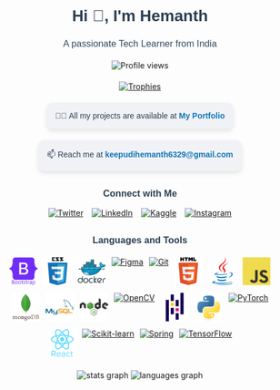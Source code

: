 <h1 align="center" style="color: #2c3e50; font-family: 'Arial', sans-serif; font-weight: 700;">Hi 👋, I'm Hemanth</h1>
<h3 align="center" style="color: #34495e; font-family: 'Arial', sans-serif; font-weight: 400;">A passionate Tech Learner from India</h3>

<div align="center" style="margin: 20px 0;">
  <img src="https://komarev.com/ghpvc/?username=keepudihemanth&label=Profile%20views&color=0e75b6&style=flat" alt="Profile views" style="transition: transform 0.3s ease;" onmouseover="this.style.transform='scale(1.1)'" onmouseout="this.style.transform='scale(1)'"/>
</div>

<div align="center" style="margin: 20px 0;">
  <a href="https://github.com/ryo-ma/github-profile-trophy">
    <img src="https://github-profile-trophy.vercel.app/?username=keepudihemanth&theme=onedark&margin-w=15&margin-h=15" alt="Trophies" style="max-width: 100%; transition: transform 0.3s ease;" onmouseover="this.style.transform='scale(1.05)'" onmouseout="this.style.transform='scale(1)'"/>
  </a>
</div>

<div style="display: flex; justify-content: center; gap: 20px; flex-wrap: wrap; margin: 20px 0;">
  <div style="background: #f1f2f6; padding: 15px; border-radius: 10px; box-shadow: 0 4px 8px rgba(0,0,0,0.1); transition: transform 0.3s ease;">
    <p style="margin: 0; color: #2c3e50; font-family: 'Arial', sans-serif;">👨‍💻 All my projects are available at <a href="https://keepudihemanth.github.io/Portfolio/" style="color: #0e75b6; text-decoration: none; font-weight: 600;">My Portfolio</a></p>
  </div>
  <div style="background: #f1f2f6; padding: 15px; border-radius: 10px; box-shadow: 0 4px 8px rgba(0,0,0,0.1); transition: transform 0.3s ease;">
    <p style="margin: 0; color: #2c3e50; font-family: 'Arial', sans-serif;">📫 Reach me at <a href="mailto:keepudihemanth6329@gmail.com" style="color: #0e75b6; text-decoration: none; font-weight: 600;">keepudihemanth6329@gmail.com</a></p>
  </div>
</div>

<h3 align="center" style="color: #2c3e50; font-family: 'Arial', sans-serif; margin-top: 30px;">Connect with Me</h3>
<div align="center" style="display: flex; gap: 15px; flex-wrap: wrap; justify-content: center;">
  <a href="https://twitter.com/keepudi_hemanth" target="_blank" style="transition: transform 0.3s ease;">
    <img src="https://raw.githubusercontent.com/rahuldkjain/github-profile-readme-generator/master/src/images/icons/Social/twitter.svg" alt="Twitter" height="40" width="40" onmouseover="this.style.transform='scale(1.2)'" onmouseout="this.style.transform='scale(1)'"/>
  </a>
  <a href="https://linkedin.com/in/keepudi-hemanth" target="_blank" style="transition: transform 0.3s ease;">
    <img src="https://raw.githubusercontent.com/rahuldkjain/github-profile-readme-generator/master/src/images/icons/Social/linked-in-alt.svg" alt="LinkedIn" height="40" width="40" onmouseover="this.style.transform='scale(1.2)'" onmouseout="this.style.transform='scale(1)'"/>
  </a>
  <a href="https://kaggle.com/hemanthkeepudi" target="_blank" style="transition: transform 0.3s ease;">
    <img src="https://raw.githubusercontent.com/rahuldkjain/github-profile-readme-generator/master/src/images/icons/Social/kaggle.svg" alt="Kaggle" height="40" width="40" onmouseover="this.style.transform='scale(1.2)'" onmouseout="this.style.transform='scale(1)'"/>
  </a>
  <a href="https://instagram.com/k__hemanth" target="_blank" style="transition: transform 0.3s ease;">
    <img src="https://raw.githubusercontent.com/rahuldkjain/github-profile-readme-generator/master/src/images/icons/Social/instagram.svg" alt="Instagram" height="40" width="40" onmouseover="this.style.transform='scale(1.2)'" onmouseout="this.style.transform='scale(1)'"/>
  </a>
</div>

<h3 align="center" style="color: #2c3e50; font-family: 'Arial', sans-serif; margin-top: 30px;">Languages and Tools</h3>
<div align="center" style="display: flex; flex-wrap: wrap; gap: 10px; justify-content: center; margin: 20px 0;">
  <a href="https://getbootstrap.com" target="_blank" style="transition: transform 0.3s ease;">
    <img src="https://raw.githubusercontent.com/devicons/devicon/master/icons/bootstrap/bootstrap-plain-wordmark.svg" alt="Bootstrap" width="50" height="50" onmouseover="this.style.transform='scale(1.2)'" onmouseout="this.style.transform='scale(1)'"/>
  </a>
  <a href="https://www.w3schools.com/css/" target="_blank" style="transition: transform 0.3s ease;">
    <img src="https://raw.githubusercontent.com/devicons/devicon/master/icons/css3/css3-original-wordmark.svg" alt="CSS3" width="50" height="50" onmouseover="this.style.transform='scale(1.2)'" onmouseout="this.style.transform='scale(1)'"/>
  </a>
  <a href="https://www.docker.com/" target="_blank" style="transition: transform 0.3s ease;">
    <img src="https://raw.githubusercontent.com/devicons/devicon/master/icons/docker/docker-original-wordmark.svg" alt="Docker" width="50" height="50" onmouseover="this.style.transform='scale(1.2)'" onmouseout="this.style.transform='scale(1)'"/>
  </a>
  <a href="https://www.figma.com/" target="_blank" style="transition: transform 0.3s ease;">
    <img src="https://www.vectorlogo.zone/logos/figma/figma-icon.svg" alt="Figma" width="50" height="50" onmouseover="this.style.transform='scale(1.2)'" onmouseout="this.style.transform='scale(1)'"/>
  </a>
  <a href="https://git-scm.com/" target="_blank" style="transition: transform 0.3s ease;">
    <img src="https://www.vectorlogo.zone/logos/git-scm/git-scm-icon.svg" alt="Git" width="50" height="50" onmouseover="this.style.transform='scale(1.2)'" onmouseout="this.style.transform='scale(1)'"/>
  </a>
  <a href="https://www.w3.org/html/" target="_blank" style="transition: transform 0.3s ease;">
    <img src="https://raw.githubusercontent.com/devicons/devicon/master/icons/html5/html5-original-wordmark.svg" alt="HTML5" width="50" height="50" onmouseover="this.style.transform='scale(1.2)'" onmouseout="this.style.transform='scale(1)'"/>
  </a>
  <a href="https://www.java.com" target="_blank" style="transition: transform 0.3s ease;">
    <img src="https://raw.githubusercontent.com/devicons/devicon/master/icons/java/java-original.svg" alt="Java" width="50" height="50" onmouseover="this.style.transform='scale(1.2)'" onmouseout="this.style.transform='scale(1)'"/>
  </a>
  <a href="https://developer.mozilla.org/en-US/docs/Web/JavaScript" target="_blank" style="transition: transform 0.3s ease;">
    <img src="https://raw.githubusercontent.com/devicons/devicon/master/icons/javascript/javascript-original.svg" alt="JavaScript" width="50" height="50" onmouseover="this.style.transform='scale(1.2)'" onmouseout="this.style.transform='scale(1)'"/>
  </a>
  <a href="https://www.mongodb.com/" target="_blank" style="transition: transform 0.3s ease;">
    <img src="https://raw.githubusercontent.com/devicons/devicon/master/icons/mongodb/mongodb-original-wordmark.svg" alt="MongoDB" width="50" height="50" onmouseover="this.style.transform='scale(1.2)'" onmouseout="this.style.transform='scale(1)'"/>
  </a>
  <a href="https://www.mysql.com/" target="_blank" style="transition: transform 0.3s ease;">
    <img src="https://raw.githubusercontent.com/devicons/devicon/master/icons/mysql/mysql-original-wordmark.svg" alt="MySQL" width="50" height="50" onmouseover="this.style.transform='scale(1.2)'" onmouseout="this.style.transform='scale(1)'"/>
  </a>
  <a href="https://nodejs.org" target="_blank" style="transition: transform 0.3s ease;">
    <img src="https://raw.githubusercontent.com/devicons/devicon/master/icons/nodejs/nodejs-original-wordmark.svg" alt="Node.js" width="50" height="50" onmouseover="this.style.transform='scale(1.2)'" onmouseout="this.style.transform='scale(1)'"/>
  </a>
  <a href="https://opencv.org/" target="_blank" style="transition: transform 0.3s ease;">
    <img src="https://www.vectorlogo.zone/logos/opencv/opencv-icon.svg" alt="OpenCV" width="50" height="50" onmouseover="this.style.transform='scale(1.2)'" onmouseout="this.style.transform='scale(1)'"/>
  </a>
  <a href="https://pandas.pydata.org/" target="_blank" style="transition: transform 0.3s ease;">
    <img src="https://raw.githubusercontent.com/devicons/devicon/2ae2a900d2f041da66e950e4d48052658d850630/icons/pandas/pandas-original.svg" alt="Pandas" width="50" height="50" onmouseover="this.style.transform='scale(1.2)'" onmouseout="this.style.transform='scale(1)'"/>
  </a>
  <a href="https://www.python.org" target="_blank" style="transition: transform 0.3s ease;">
    <img src="https://raw.githubusercontent.com/devicons/devicon/master/icons/python/python-original.svg" alt="Python" width="50" height="50" onmouseover="this.style.transform='scale(1.2)'" onmouseout="this.style.transform='scale(1)'"/>
  </a>
  <a href="https://pytorch.org/" target="_blank" style="transition: transform 0.3s ease;">
    <img src="https://www.vectorlogo.zone/logos/pytorch/pytorch-icon.svg" alt="PyTorch" width="50" height="50" onmouseover="this.style.transform='scale(1.2)'" onmouseout="this.style.transform='scale(1)'"/>
  </a>
  <a href="https://reactjs.org/" target="_blank" style="transition: transform 0.3s ease;">
    <img src="https://raw.githubusercontent.com/devicons/devicon/master/icons/react/react-original-wordmark.svg" alt="React" width="50" height="50" onmouseover="this.style.transform='scale(1.2)'" onmouseout="this.style.transform='scale(1)'"/>
  </a>
  <a href="https://scikit-learn.org/" target="_blank" style="transition: transform 0.3s ease;">
    <img src="https://upload.wikimedia.org/wikipedia/commons/0/05/Scikit_learn_logo_small.svg" alt="Scikit-learn" width="50" height="50" onmouseover="this.style.transform='scale(1.2)'" onmouseout="this.style.transform='scale(1)'"/>
  </a>
  <a href="https://spring.io/" target="_blank" style="transition: transform 0.3s ease;">
    <img src="https://www.vectorlogo.zone/logos/springio/springio-icon.svg" alt="Spring" width="50" height="50" onmouseover="this.style.transform='scale(1.2)'" onmouseout="this.style.transform='scale(1)'"/>
  </a>
  <a href="https://www.tensorflow.org" target="_blank" style="transition: transform 0.3s ease;">
    <img src="https://www.vectorlogo.zone/logos/tensorflow/tensorflow-icon.svg" alt="TensorFlow" width="50" height="50" onmouseover="this.style.transform='scale(1.2)'" onmouseout="this.style.transform='scale(1)'"/>
  </a>
</div>

<div align="center">
  <img src="https://github-readme-stats.vercel.app/api?username=keepudihemanth&hide_title=false&hide_rank=false&show_icons=true&include_all_commits=true&count_private=true&disable_animations=false&theme=dracula&locale=en&hide_border=false" height="150" alt="stats graph"  />
  <img src="https://github-readme-stats.vercel.app/api/top-langs?username=keepudihemanth&locale=en&hide_title=false&layout=compact&card_width=320&langs_count=5&theme=dracula&hide_border=false" height="150" alt="languages graph"  />
</div>
